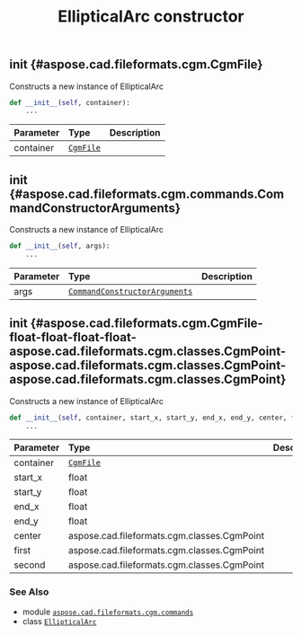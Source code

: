 ﻿---
title: EllipticalArc constructor
second_title: Aspose.CAD for Python via .NET API References
description: 
type: docs
weight: 10
url: /python-net/aspose.cad.fileformats.cgm.commands/ellipticalarc/__init__/
is_root: false
---

## __init__ {#aspose.cad.fileformats.cgm.CgmFile}

Constructs a new instance of EllipticalArc



```python
def __init__(self, container):
    ...
```


| Parameter | Type | Description |
| :- | :- | :- |
| container | [`CgmFile`](/cad/python-net/aspose.cad.fileformats.cgm/cgmfile) |  |


## __init__ {#aspose.cad.fileformats.cgm.commands.CommandConstructorArguments}

Constructs a new instance of EllipticalArc



```python
def __init__(self, args):
    ...
```


| Parameter | Type | Description |
| :- | :- | :- |
| args | [`CommandConstructorArguments`](/cad/python-net/aspose.cad.fileformats.cgm.commands/commandconstructorarguments) |  |


## __init__ {#aspose.cad.fileformats.cgm.CgmFile-float-float-float-float-aspose.cad.fileformats.cgm.classes.CgmPoint-aspose.cad.fileformats.cgm.classes.CgmPoint-aspose.cad.fileformats.cgm.classes.CgmPoint}

Constructs a new instance of EllipticalArc



```python
def __init__(self, container, start_x, start_y, end_x, end_y, center, first, second):
    ...
```


| Parameter | Type | Description |
| :- | :- | :- |
| container | [`CgmFile`](/cad/python-net/aspose.cad.fileformats.cgm/cgmfile) |  |
| start_x | float |  |
| start_y | float |  |
| end_x | float |  |
| end_y | float |  |
| center | aspose.cad.fileformats.cgm.classes.CgmPoint |  |
| first | aspose.cad.fileformats.cgm.classes.CgmPoint |  |
| second | aspose.cad.fileformats.cgm.classes.CgmPoint |  |



### See Also
* module [`aspose.cad.fileformats.cgm.commands`](../../)
* class [`EllipticalArc`](/cad/python-net/aspose.cad.fileformats.cgm.commands/ellipticalarc)
